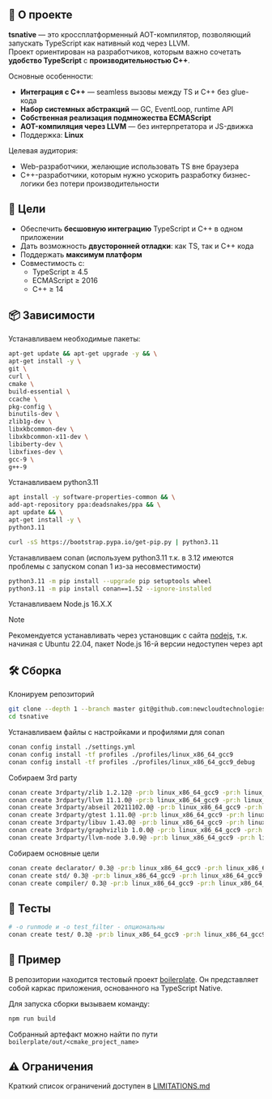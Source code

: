 ## 🔹 О проекте
**tsnative** — это кроссплатформенный AOT-компилятор, позволяющий запускать TypeScript как нативный код через LLVM.  
Проект ориентирован на разработчиков, которым важно сочетать **удобство TypeScript** с **производительностью C++**.

Основные особенности:
- **Интеграция с C++** — seamless вызовы между TS и C++ без glue-кода
- **Набор системных абстракций** — GC, EventLoop, runtime API
- **Собственная реализация подмножества ECMAScript**
- **AOT-компиляция через LLVM** — без интерпретатора и JS-движка
- Поддержка: **Linux**

Целевая аудитория:
- Web-разработчики, желающие использовать TS вне браузера
- C++-разработчики, которым нужно ускорить разработку бизнес-логики без потери производительности

## 🎯 Цели
- Обеспечить **бесшовную интеграцию** TypeScript и C++ в одном приложении
- Дать возможность **двусторонней отладки**: как TS, так и C++ кода
- Поддержать **максимум платформ**
- Совместимость с:
  - TypeScript ≥ 4.5
  - ECMAScript ≥ 2016
  - C++ ≥ 14

## 📦 Зависимости
Устанавливаем необходимые пакеты:
```bash
apt-get update && apt-get upgrade -y && \
apt-get install -y \
git \
curl \
cmake \
build-essential \
ccache \
pkg-config \
binutils-dev \
zlib1g-dev \
libxkbcommon-dev \
libxkbcommon-x11-dev \
libiberty-dev \
libxfixes-dev \
gcc-9 \
g++-9
```

Устанавливаем python3.11
```bash
apt install -y software-properties-common && \
add-apt-repository ppa:deadsnakes/ppa && \
apt update && \
apt-get install -y \
python3.11

curl -sS https://bootstrap.pypa.io/get-pip.py | python3.11
```

Устанавливаем conan (используем python3.11 т.к. в 3.12 имеются проблемы с запуском conan 1 из-за несовместимости)
```bash
python3.11 -m pip install --upgrade pip setuptools wheel
python3.11 -m pip install conan==1.52 --ignore-installed
```

Устанавливаем Node.js 16.X.X
> [!NOTE]  
> Рекомендуется устанавливать через установщик с сайта [nodejs](https://nodejs.org/en/download/), т.к. начиная с Ubuntu 22.04, пакет Node.js 16-й версии недоступен через apt

## 🛠️ Сборка
Клонируем репозиторий
```bash
git clone --depth 1 --branch master git@github.com:newcloudtechnologies/tsnative.git
cd tsnative
```

Устанавливаем файлы с настройками и профилями для conan
```bash
conan config install ./settings.yml
conan config install -tf profiles ./profiles/linux_x86_64_gcc9
conan config install -tf profiles ./profiles/linux_x86_64_gcc9_debug
```

Cобираем 3rd party
```bash
conan create 3rdparty/zlib 1.2.12@ -pr:b linux_x86_64_gcc9 -pr:h linux_x86_64_gcc9
conan create 3rdparty/llvm 11.1.0@ -pr:b linux_x86_64_gcc9 -pr:h linux_x86_64_gcc9
conan create 3rdparty/abseil 20211102.0@ -pr:b linux_x86_64_gcc9 -pr:h linux_x86_64_gcc9
conan create 3rdparty/gtest 1.11.0@ -pr:b linux_x86_64_gcc9 -pr:h linux_x86_64_gcc9
conan create 3rdparty/libuv 1.43.0@ -pr:b linux_x86_64_gcc9 -pr:h linux_x86_64_gcc9
conan create 3rdparty/graphvizlib 1.0.0@ -pr:b linux_x86_64_gcc9 -pr:h linux_x86_64_gcc9
conan create 3rdparty/llvm-node 3.0.9@ -pr:b linux_x86_64_gcc9 -pr:h linux_x86_64_gcc9
```

Cобираем основные цели
```bash
conan create declarator/ 0.3@ -pr:b linux_x86_64_gcc9 -pr:h linux_x86_64_gcc9
conan create std/ 0.3@ -pr:b linux_x86_64_gcc9 -pr:h linux_x86_64_gcc9 -o build_tests=True -o enable_logs=all
conan create compiler/ 0.3@ -pr:b linux_x86_64_gcc9 -pr:h linux_x86_64_gcc9
```

## 🧪 Тесты
```bash
# -o runmode и -o test_filter - опциональны
conan create test/ 0.3@ -pr:b linux_x86_64_gcc9 -pr:h linux_x86_64_gcc9 -o run_mode=compile -o test_filter=for
```

## 📁 Пример
В репозитории находится тестовый проект [boilerplate](https://github.com/newcloudtechnologies/tsnative/tree/master/boilerplate). Он представляет собой каркас приложения, основанного на TypeScript Native.

Для запуска сборки вызываем команду:
```bash
npm run build
```
Собранный артефакт можно найти по пути `boilerplate/out/<cmake_project_name>`

## ⚠️ Ограничения
Краткий список ограничений доступен в [LIMITATIONS.md](./LIMITATIONS.md)
